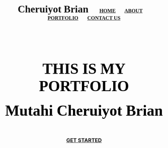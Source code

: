 <!DOCTYPE html/>
<html lang="en"/>
<head>
    <meta charset="utf=8">
    <title font face="arial black" color="black" size="10">
   WELCOME TO MY WEBSITE
    </title>
    <body background="download.jpg">
        <h3 align="center">
            <font face="arial black" size="6">Cheruiyot Brian</font>
            &nbsp; &nbsp; &nbsp; &nbsp;
            <font face="cinzel">
                <a href="#">HOME</a>
                &nbsp; &nbsp; &nbsp;
                <a href="#">ABOUT</a>
                &nbsp; &nbsp; &nbsp;
                <a href="#">PORTFOLIO</a>
                &nbsp; &nbsp; &nbsp;
                <a href="#">CONTACT US</a>
            
  </font>
        </h3>
        <br/><br/><br/><br/>
        <h1 align="center">
            <font face="algerian" color="black" size="18 ">
                THIS IS MY PORTFOLIO
            </font>
        </h1>
        <h3 align="center">
            <font face="algerian" color="black" size="14 ">
                Mutahi Cheruiyot Brian
            </font>
         </h3>
         <br/>
         <h3 align="center" font face="arial black" font size="10">
         <a href="#">GET STARTED </a>
        </h3>
    </body>
</head>
</html>
